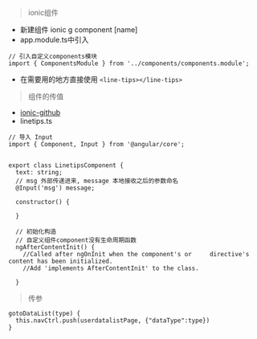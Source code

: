 > ionic组件

- 新建组件 ionic g component [name]
- app.module.ts中引入

```
// 引入自定义components模块
import { ComponentsModule } from '../components/components.module';
```
- 在需要用的地方直接使用 `<line-tips></line-tips>`

> 组件的传值

- [ionic-github](https//github.com/ionic-team/ionic)
- linetips.ts

```
// 导入 Input
import { Component, Input } from '@angular/core';


export class LinetipsComponent {
  text: string;
  // msg 外部传递进来, message 本地接收之后的参数命名
  @Input('msg') message;

  constructor() {

  }
  
  // 初始化构造
  // 自定义组件component没有生命周期函数
  ngAfterContentInit() {
    //Called after ngOnInit when the component's or     directive's content has been initialized.
    //Add 'implements AfterContentInit' to the class.
    
  }
```

> 传参

```
gotoDataList(type) {
  this.navCtrl.push(userdatalistPage, {"dataType":type})
}
```
